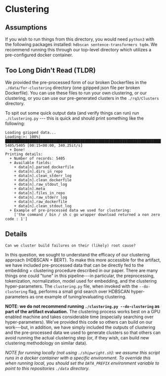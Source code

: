 # Clustering

## Assumptions

If you wish to run things from this directory, you would need `python3` with the following packages installed: `hdbscan sentence-transformers tqdm`. We recommend running this through our top-level directory which utilizes a pre-configured docker container.

## Too Long Didn't Read (TLDR)

We provided the pre-processed form of our broken Dockerfiles in the `./data/for-clustering` directory (one gzipped json file per broken Dockerfile). You can use these files to run your own clustering, or our clustering, or you can use our pre-generated clusters in the `./rq3/Clusters` directory.

To spit out some quick output data (and verify things can run) run `./clustering.py` --- this is quick and should print something like the following:

```
Loading gzipped data...
Loading:>: 100%|██████████████████████████████████████████████████████████████████████████████████████████████████████████████████████████████████████████████████████████████| 5405/5405 [00:15<00:00, 340.25it/s]
  + Done!
Printing details:
  + Number of records: 5405
  + Available fields:
    + data[n].parsed_dockerfile
    + data[n].dirs_in_repo
    + data[n].clean_stderr_log
    + data[n].clean_dockerfile
    + data[n].raw_stdout_log
    + data[n].meta
    + data[n].files_in_repo
    + data[n].raw_stderr_log
    + data[n].raw_dockerfile
    + data[n].clean_stdout_log
  + Example of pre-processed data we used for clustering:
    ['the command / bin / sh c go wrapper download returned a non zero code : 1']
```

## Details

```
Can we cluster build failures on their (likely) root cause?
```

In this question, we sought to understand the efficacy of our clustering approach (HDBSCAN + BERT). To make this more accessible for the artifact, we have included pre-processed data that can be directly fed to the embedding + clustering procedure described in our paper. There are many things one could "tune" in this pipeline---in particular, the preprocessing, tokenization, normalization, model used for embedding, and the clustering hyper-parameters. The `clustering.py` file, when invoked with the `--do-clustering` flag, performs a small grid search over HDBSCAN hyper-parameters as one example of tuning/evaluating clustering.

**NOTE: we do not recommend running `./clustering.py --do-clustering` as part of the artifact evaluation.** The clustering process works best on a GPU enabled machine and takes considerable time (especially searching over hyper-parameters). We've provided this code so others can build on our work---but, in addition, we have simply included the outputs of clustering and the pre-processed data we used to generate clusters so that others can avoid running the actual clustering step (or, if they wish, can build new clustering methodology on similar data).

_NOTE for running locally (not using `./shipwright.sh`): we assume this script runs in a docker container with a specific environment. To override this when running local, you should set the `DATA_PREFIX` environment variable to point to this repositories `./data` directory._
